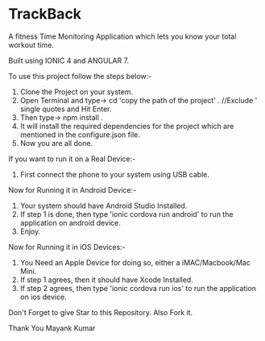 # TrackBack
A fitness Time Monitoring Application which lets you know your total workout time. 

Built using IONIC 4 and ANGULAR 7.

To use this project follow the steps below:-

1. Clone the Project on your system.
2. Open Terminal and type-> cd 'copy the path of the project' . //Exclude ' single quotes and Hit Enter.
3. Then type-> npm install .   
4. It will install the required dependencies for the project which are mentioned in the configure.json file.
5. Now you are all done.

If you want to run it on a Real Device:-
1. First connect the phone to your system using USB cable.

Now for Running it in Android Device:-
1. Your system should have Android Studio Installed.
2. If step 1 is done, then type 'ionic cordova run android' to run the application on android device.
3. Enjoy.

Now for Running it in iOS Devices:-
1. You Need an Apple Device for doing so, either a iMAC/Macbook/Mac Mini.
2. If step 1 agrees, then it should have Xcode Installed.
3. If step 2 agrees, then type 'ionic cordova run ios' to run the application on ios device.

Don't Forget to give Star to this Repository.
Also Fork it.

Thank You
Mayank Kumar
